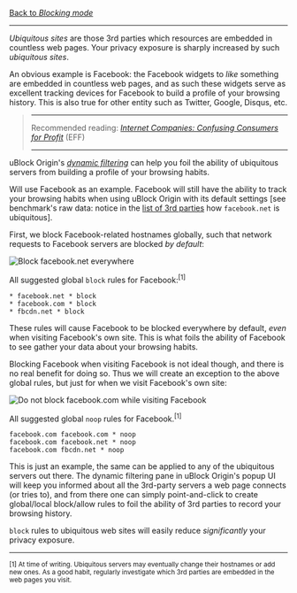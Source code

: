 [Back to _Blocking mode_](https://github.com/gorhill/uBlock/wiki/Blocking-mode)

***

_Ubiquitous sites_ are those 3rd parties which resources are embedded in countless web pages. Your privacy exposure is sharply increased by such _ubiquitous sites_.

An obvious example is Facebook: the Facebook widgets to _like_ something are embedded in countless web pages, and as such these widgets serve as excellent tracking devices for Facebook to build a profile of your browsing history. This is also true for other entity such as Twitter, Google, Disqus, etc.

> ***
> Recommended reading: [_Internet Companies: Confusing Consumers for Profit_](https://www.eff.org/deeplinks/2015/10/internet-companies-confusing-consumers-profit) (EFF)
> ***

uBlock Origin's [_dynamic filtering_](https://github.com/gorhill/uBlock/wiki/Dynamic-filtering) can help you foil the ability of ubiquitous servers from building a profile of your browsing habits.

Will use Facebook as an example. Facebook will still have the ability to track your browsing habits when using uBlock Origin with its default settings [see benchmark's raw data: notice in the [list of 3rd parties](https://github.com/gorhill/uBlock/wiki/Blocking-mode#easy-mode) how `facebook.net` is ubiquitous].

First, we block Facebook-related hostnames globally, such that network requests to Facebook servers are blocked _by default_:

![Block `facebook.net` everywhere](https://cloud.githubusercontent.com/assets/585534/10513149/aa42ac9e-7313-11e5-8b71-42383b58fcd4.png)

All suggested global `block` rules for Facebook:<sup>[1]</sup>

    * facebook.net * block
    * facebook.com * block
    * fbcdn.net * block

These rules will cause Facebook to be blocked everywhere by default, _even_ when visiting Facebook's own site. This is what foils the ability of Facebook to see gather your data about your browsing habits.

Blocking Facebook when visiting Facebook is not ideal though, and there is no real benefit for doing so. Thus we will create an exception to the above global rules, but just for when we visit Facebook's own site:

![Do not block `facebook.com` while visiting Facebook](https://cloud.githubusercontent.com/assets/585534/10513464/b3e0f09c-7315-11e5-8e0b-90d3cc8614f7.png)

All suggested global `noop` rules for Facebook.<sup>[1]</sup>

    facebook.com facebook.com * noop
    facebook.com facebook.net * noop
    facebook.com fbcdn.net * noop

This is just an example, the same can be applied to any of the ubiquitous servers out there. The dynamic filtering pane in uBlock Origin's popup UI will keep you informed about all the 3rd-party servers a web page connects (or tries to), and from there one can simply point-and-click to create global/local block/allow rules to foil the ability of 3rd parties to record your browsing history.

`block` rules to ubiquitous web sites will easily reduce _significantly_ your privacy exposure.

***

<sub>[1] At time of writing. Ubiquitous servers may eventually change their hostnames or add new ones. As a good habit, regularly investigate which 3rd parties are embedded in the web pages you visit.</sub>